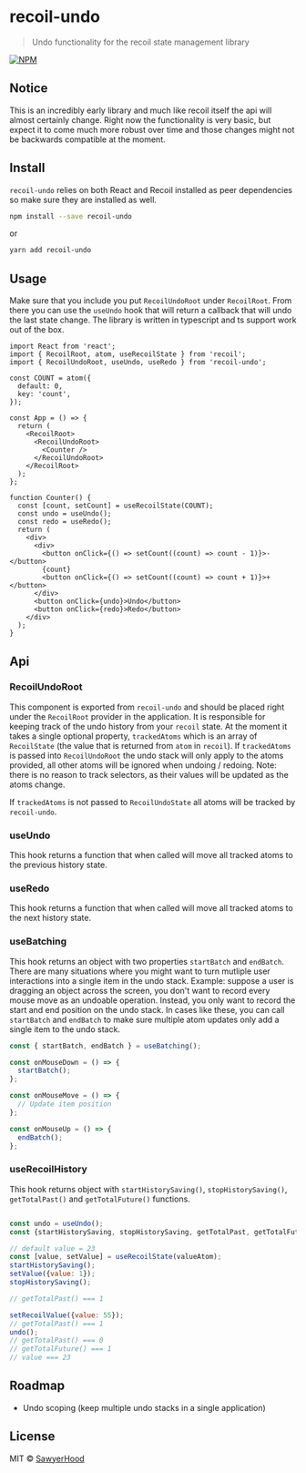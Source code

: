 # recoil-undo

> Undo functionality for the recoil state management library

[![NPM](https://img.shields.io/npm/v/recoil-undo.svg)](https://www.npmjs.com/package/recoil-undo)

## Notice

This is an incredibly early library and much like recoil itself the api will almost certainly change. Right now the functionality is very basic, but expect it to come much more robust over time and those changes might not be backwards compatible at the moment.

## Install

`recoil-undo` relies on both React and Recoil installed as peer dependencies so make sure they are installed as well.

```bash
npm install --save recoil-undo
```

or

```bash
yarn add recoil-undo
```

## Usage

Make sure that you include you put `RecoilUndoRoot` under `RecoilRoot`. From there you can use the `useUndo` hook that will return a callback that will undo the last state change.
The library is written in typescript and ts support work out of the box.

```tsx
import React from 'react';
import { RecoilRoot, atom, useRecoilState } from 'recoil';
import { RecoilUndoRoot, useUndo, useRedo } from 'recoil-undo';

const COUNT = atom({
  default: 0,
  key: 'count',
});

const App = () => {
  return (
    <RecoilRoot>
      <RecoilUndoRoot>
        <Counter />
      </RecoilUndoRoot>
    </RecoilRoot>
  );
};

function Counter() {
  const [count, setCount] = useRecoilState(COUNT);
  const undo = useUndo();
  const redo = useRedo();
  return (
    <div>
      <div>
        <button onClick={() => setCount((count) => count - 1)}>-</button>
        {count}
        <button onClick={() => setCount((count) => count + 1)}>+</button>
      </div>
      <button onClick={undo}>Undo</button>
      <button onClick={redo}>Redo</button>
    </div>
  );
}
```

## Api

### RecoilUndoRoot

This component is exported from `recoil-undo` and should be placed right under the `RecoilRoot` provider in the application.
It is responsible for keeping track of the undo history from your `recoil` state. At the moment it takes a single optional property,
`trackedAtoms` which is an array of `RecoilState` (the value that is returned from `atom` in `recoil`). If `trackedAtoms` is passed into
`RecoilUndoRoot` the undo stack will only apply to the atoms provided, all other atoms will be ignored when undoing / redoing. Note: there is
no reason to track selectors, as their values will be updated as the atoms change.

If `trackedAtoms` is not passed to `RecoilUndoState` all atoms will be tracked by `recoil-undo`.

### useUndo

This hook returns a function that when called will move all tracked atoms to the previous history state.

### useRedo

This hook returns a function that when called will move all tracked atoms to the next history state.

### useBatching

This hook returns an object with two properties `startBatch` and `endBatch`. There are many situations where you might want to turn mutliple user interactions into a single item in the undo stack.
Example: suppose a user is dragging an object across the screen, you don't want to record every mouse move as an undoable operation. Instead, you only want to record the start and end position on the undo stack.
In cases like these, you can call `startBatch` and `endBatch` to make sure multiple atom updates only add a single item to the undo stack.

```js
const { startBatch, endBatch } = useBatching();

const onMouseDown = () => {
  startBatch();
};

const onMouseMove = () => {
  // Update item position
};

const onMouseUp = () => {
  endBatch();
};
```

### useRecoilHistory

This hook returns object with `startHistorySaving()`, `stopHistorySaving()`, `getTotalPast()` and `getTotalFuture()` functions.

````js

const undo = useUndo();
const {startHistorySaving, stopHistorySaving, getTotalPast, getTotalFuture} = useRecoilHistory();

// default value = 23
const [value, setValue] = useRecoilState(valueAtom);
startHistorySaving();
setValue({value: 1});
stopHistorySaving();

// getTotalPast() === 1

setRecoilValue({value: 55});
// getTotalPast() === 1
undo();
// getTotalPast() === 0
// getTotalFuture() === 1
// value === 23

````

## Roadmap

- Undo scoping (keep multiple undo stacks in a single application)

## License

MIT © [SawyerHood](https://github.com/SawyerHood)

